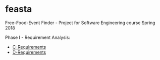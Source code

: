 # feasta
Free-Food-Event Finder - Project for Software Engineering course Spring 2018

Phase I - Requirement Analysis:

* [C-Requirements](https://github.com/sweet-spr18/feasta/tree/master/phase1#c-requirements "Phase I C-Reqs")
* [D-Requirements](https://github.com/sweet-spr18/feasta/tree/master/phase1#d-requirements "Phase I D-Reqs")

